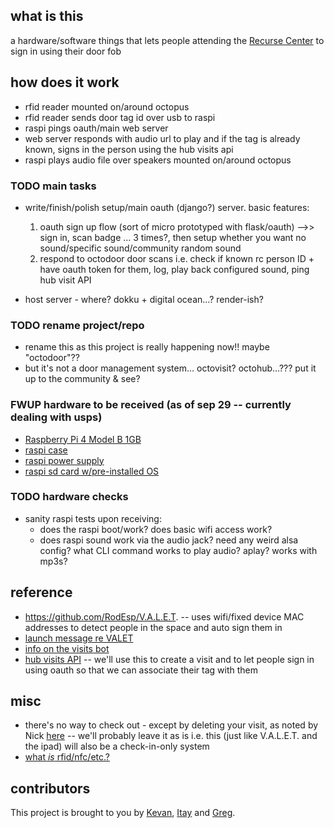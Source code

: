 ## what is this

a hardware/software things that lets people attending the [Recurse Center](https://www.recurse.com/) to sign in using their door fob

## how does it work

- rfid reader mounted on/around octopus
- rfid reader sends door tag id over usb to raspi
- raspi pings oauth/main web server
- web server responds with audio url to play and if the tag is already known, signs in the person using the hub visits api
- raspi plays audio file over speakers mounted on/around octopus

### TODO main tasks

- write/finish/polish setup/main oauth (django?) server. basic features:

  1. oauth sign up flow (sort of micro prototyped with flask/oauth) -->> sign in, scan badge ... 3 times?, then setup whether you want no sound/specific sound/community random sound
  2. respond to octodoor door scans i.e. check if known rc person ID + have oauth token for them, log, play back configured sound, ping hub visit API

- host server - where? dokku + digital ocean...? render-ish?

### TODO rename project/repo

- rename this as this project is really happening now!! maybe "octodoor"??
- but it's not a door management system... octovisit? octohub...??? put it up to the community & see?

### FWUP hardware to be received (as of sep 29 -- currently dealing with usps)

- [Raspberry Pi 4 Model B 1GB](https://chicagodist.com/products/raspberry-pi-4-model-b-1gb)
- [raspi case](https://chicagodist.com/products/raspberry-pi-4-case-red-white)
- [raspi power supply](https://chicagodist.com/products/raspberry-pi-4-psu-us-white)
- [raspi sd card w/pre-installed OS ](https://chicagodist.com/products/raspberry-pi-official-noobs-microsd-card)

### TODO hardware checks

- sanity raspi tests upon receiving:
  - does the raspi boot/work? does basic wifi access work?
  - does raspi sound work via the audio jack? need any weird alsa config? what CLI command works to play audio? aplay? works with mp3s?

## reference

- https://github.com/RodEsp/V.A.L.E.T. -- uses wifi/fixed device MAC addresses to detect people in the space and auto sign them in
- [launch message re VALET](https://recurse.zulipchat.com/#narrow/stream/398504-397-Bridge/topic/V.2EA.2EL.2EE.2ET.2E/near/388175215)
- [info on the visits bot](https://recurse.zulipchat.com/#narrow/stream/398504-397-Bridge/topic/visits-bot!)
- [hub visits API](https://github.com/recursecenter/wiki/wiki/Recurse-Center-API#hub-visits) -- we'll use this to create a visit and to let people sign in using oauth so that we can associate their tag with them

## misc

- there's no way to check out - except by deleting your visit, as noted by Nick [here](https://recurse.zulipchat.com/#narrow/stream/398504-397-Bridge/topic/visits-bot!/near/384055535) -- we'll probably leave it as is i.e. this (just like V.A.L.E.T. and the ipad) will also be a check-in-only system
- [what _is_ rfid/nfc/etc.?](https://blog.flipper.net/rfid/)

## contributors

This project is brought to you by [Kevan](https://github.com/khollbach), [Itay](https://github.com/itay-sho) and [Greg](https://github.com/gregsadetsky).
